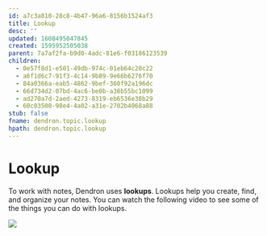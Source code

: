 ```yaml
---
id: a7c3a810-28c8-4b47-96a6-8156b1524af3
title: Lookup
desc: ''
updated: 1608495047845
created: 1595952505038
parent: 7a7af2fa-b9d0-4adc-81e6-f03186123539
children:
  - 0e57f8d1-e501-49db-974c-01eb64c20c22
  - a6f1d6c7-91f3-4c14-9b89-9e66b6276f70
  - 84a0366a-eab5-4862-9bef-360f92a196dc
  - 66d734d2-07bd-4ac6-be0b-a38b55bc1099
  - ad270a7d-2aed-4273-8319-eb6536e38b29
  - 60c03500-98e4-4a02-a31e-2702b4068a88
stub: false
fname: dendron.topic.lookup
hpath: dendron.topic.lookup
---
```

# Lookup

To work with notes, Dendron uses  **lookups**. Lookups help you create, find, and organize your notes. You can watch the following video to see some of the things you can do with lookups.

<a href="https://www.loom.com/share/a409a621763548d395e48c9d4380cbe7"><img style="" src="https://cdn.loom.com/sessions/thumbnails/a409a621763548d395e48c9d4380cbe7-1600813345789-with-play.gif"> </a>

